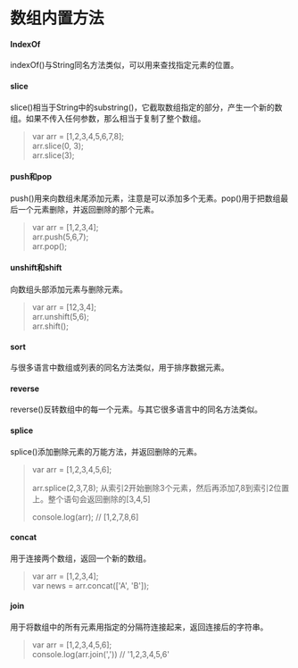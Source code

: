 # 数组内置方法

#### IndexOf

indexOf\(\)与String同名方法类似，可以用来查找指定元素的位置。

#### slice

slice\(\)相当于String中的substring\(\)，它截取数组指定的部分，产生一个新的数组。如果不传入任何参数，那么相当于复制了整个数组。

> var arr = \[1,2,3,4,5,6,7,8\];  
> arr.slice\(0, 3\);  
> arr.slice\(3\);

#### push和pop

push\(\)用来向数组未尾添加元素，注意是可以添加多个无素。pop\(\)用于把数组最后一个元素删除，并返回删除的那个元素。

> var arr = \[1,2,3,4\];  
> arr.push\(5,6,7\);  
> arr.pop\(\);

#### unshift和shift

向数组头部添加元素与删除元素。

> var arr = \[12,3,4\];  
> arr.unshift\(5,6\);  
> arr.shift\(\);

#### sort

与很多语言中数组或列表的同名方法类似，用于排序数据元素。

#### reverse

reverse\(\)反转数组中的每一个元素。与其它很多语言中的同名方法类似。

#### splice

splice\(\)添加删除元素的万能方法，并返回删除的元素。

> var arr = \[1,2,3,4,5,6\];
>
> arr.splice\(2,3,7,8\); 从索引2开始删除3个元素，然后再添加7,8到索引2位置上。整个语句会返回删除的\[3,4,5\]
>
> console.log\(arr\);   // \[1,2,7,8,6\]

#### concat

用于连接两个数组，返回一个新的数组。

> var arr = \[1,2,3,4\];  
> var news = arr.concat\(\['A', 'B'\]\);

#### join

用于将数组中的所有元素用指定的分隔符连接起来，返回连接后的字符串。

> var arr = \[1,2,3,4,5,6\];  
> console.log\(arr.join\(','\)\)  // '1,2,3,4,5,6'



